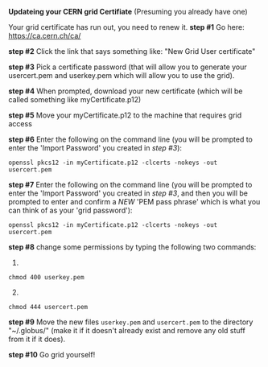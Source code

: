 **Updateing your CERN grid Certifiate**
(Presuming you already have one)

Your grid certificate has run out, you need to renew it.
**step #1**
Go here: https://ca.cern.ch/ca/

**step #2** 
Click the link that says something like: "New Grid User certificate"

**step #3** 
Pick a certificate password (that will allow you to generate your usercert.pem and userkey.pem which will allow you to use the grid).

**step #4** 
When prompted, download your new certificate (which will be called something like myCertificate.p12)

**step #5** 
Move your myCertificate.p12 to the machine that requires grid access

**step #6** 
Enter the following on the command line (you will be prompted to enter the 'Import Password' you created in *step #3*): 

`openssl pkcs12 -in myCertificate.p12 -clcerts -nokeys -out usercert.pem`

**step #7** 
Enter the following on the command line (you will be prompted to enter the 'Import Password' you created in *step #3*, and then you will be prompted to enter and confirm a *NEW* 'PEM pass phrase' which is what you can think of as your 'grid password'):

`openssl pkcs12 -in myCertificate.p12 -clcerts -nokeys -out usercert.pem`

**step #8** 
change some permissions by typing the following two commands:

1)
`chmod 400 userkey.pem`

2)
`chmod 444 usercert.pem`


**step #9** 
Move the new files `userkey.pem` and `usercert.pem` to the directory "~/.globus/" (make it if it doesn't already exist and remove any old stuff from it if it does). 


**step #10** 
Go grid yourself!


